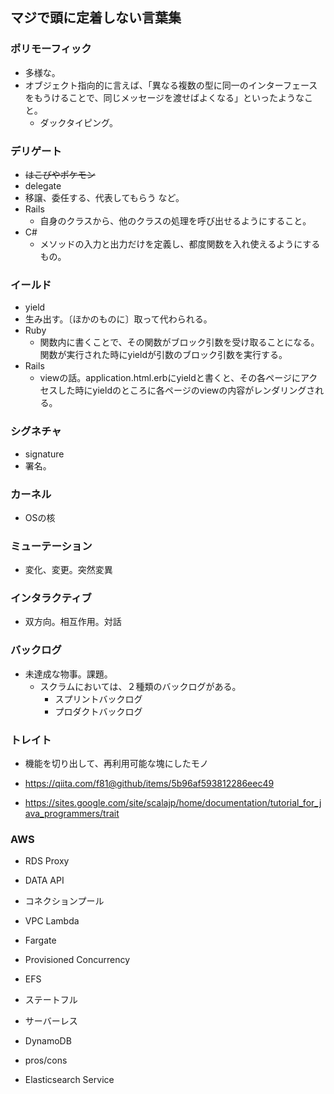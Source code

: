 ## マジで頭に定着しない言葉集

### ポリモーフィック

- 多様な。
- オブジェクト指向的に言えば、「異なる複数の型に同一のインターフェースをもうけることで、同じメッセージを渡せばよくなる」といったようなこと。
  - ダックタイピング。

### デリゲート

- ~~はこびやポケモン~~
- delegate
- 移譲、委任する、代表してもらう など。
- Rails
  - 自身のクラスから、他のクラスの処理を呼び出せるようにすること。
- C#
  - メソッドの入力と出力だけを定義し、都度関数を入れ使えるようにするもの。


### イールド

- yield
- 生み出す。〔ほかのものに〕取って代わられる。
- Ruby
  - 関数内に書くことで、その関数がブロック引数を受け取ることになる。関数が実行された時にyieldが引数のブロック引数を実行する。
- Rails
  - viewの話。application.html.erbにyieldと書くと、その各ページにアクセスした時にyieldのところに各ページのviewの内容がレンダリングされる。


### シグネチャ

- signature
- 署名。

### カーネル

- OSの核

### ミューテーション

- 変化、変更。突然変異

### インタラクティブ

- 双方向。相互作用。対話

### バックログ

- 未達成な物事。課題。
  - スクラムにおいては、２種類のバックログがある。
    - スプリントバックログ
    - プロダクトバックログ
    
### トレイト

- 機能を切り出して、再利用可能な塊にしたモノ

- https://qiita.com/f81@github/items/5b96af593812286eec49

- https://sites.google.com/site/scalajp/home/documentation/tutorial_for_java_programmers/trait

### AWS

- RDS Proxy

- DATA API

- コネクションプール

- VPC Lambda

- Fargate

- Provisioned Concurrency

- EFS

- ステートフル

- サーバーレス

- DynamoDB

- pros/cons

- Elasticsearch Service

